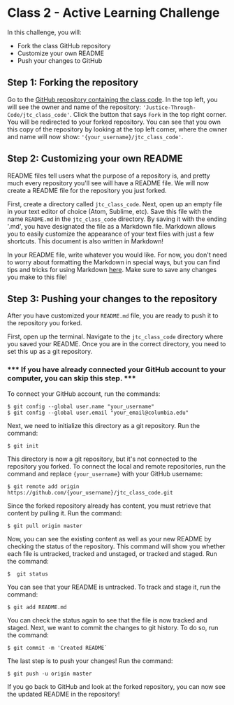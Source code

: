 # Class 2 - Active Learning Challenge

In this challenge, you will: 

* Fork the class GitHub repository
* Customize your own README
* Push your changes to GitHub

## Step 1: Forking the repository

Go to the [GitHub repository containing the class code](https://github.com/Justice-Through-Code/jtc_class_code). In the top left, you will see the owner and name of the repository: `'Justice-Through-Code/jtc_class_code'`. Click the button that says `Fork` in the top right corner. You will be redirected to your forked repository. You can see that you own this copy of the repository by looking at the top left corner, where the owner and name will now show: `'{your_username}/jtc_class_code'`.  

## Step 2: Customizing your own README

README files tell users what the purpose of a repository is, and pretty much every repository you'll see will have a README file. We will now create a README file for the repository you just forked.  

First, create a directory called `jtc_class_code`. Next, open up an empty file in your text editor of choice (Atom, Sublime, etc). Save this file with the name `README.md` in the `jtc_class_code` directory. By saving it with the ending '.md', you have designated the file as a Markdown file. Markdown allows you to easily customize the appearance of your text files with just a few shortcuts. This document is also written in Markdown!

In your README file, write whatever you would like. For now, you don't need to worry about formatting the Markdown in special ways, but you can find tips and tricks for using Markdown [here](https://www.markdownguide.org/cheat-sheet/). Make sure to save any changes you make to this file!

## Step 3: Pushing your changes to the repository

After you have customized your `README.md` file, you are ready to push it to the repository you forked. 

First, open up the terminal. Navigate to the `jtc_class_code` directory where you saved your README. Once you are in the correct directory, you need to set this up as a git repository. 

### *** If you have already connected your GitHub account to your computer, you can skip this step. ***
To connect your GitHub account, run the commands:
```
$ git config --global user.name "your_username"
$ git config --global user.email "your_email@columbia.edu"
```
Next, we need to initialize this directory as a git repository. Run the command:
```
$ git init
```
This directory is now a git repository, but it's not connected to the repository you forked. To connect the local and remote repositories, run the command and replace `{your_username}` with your GitHub username:

```
$ git remote add origin https://github.com/{your_username}/jtc_class_code.git
```

Since the forked repository already has content, you must retrieve that content by pulling it. Run the command:
```
$ git pull origin master
```

Now, you can see the existing content as well as your new README by checking the status of the repository. This command will show you whether each file is untracked, tracked and unstaged, or tracked and staged. Run the command:
```
$  git status
```
You can see that your README is untracked. To track and stage it, run the command:
```
$ git add README.md
```
You can check the status again to see that the file is now tracked and staged. Next, we want to commit the changes to git history. To do so, run the command:
```
$ git commit -m 'Created README`
```

The last step is to push your changes! Run the command:
```
$ git push -u origin master
```
If you go back to GitHub and look at the forked repository, you can now see the updated README in the repository!
